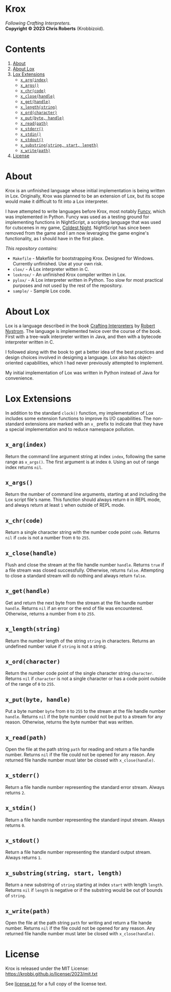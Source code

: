 # Krox
_Following Crafting Interpreters._  
__Copyright &copy; 2023 Chris Roberts__ (Krobbizoid).

# Contents
1. [About](#about)
2. [About Lox](#about-lox)
3. [Lox Extensions](#lox-extensions)
   * [`x_arg(index)`](#x_argindex)
   * [`x_args()`](#x_args)
   * [`x_chr(code)`](#x_chrcode)
   * [`x_close(handle)`](#x_closehandle)
   * [`x_get(handle)`](#x_gethandle)
   * [`x_length(string)`](#x_lengthstring)
   * [`x_ord(character)`](#x_ordcharacter)
   * [`x_put(byte, handle)`](#x_putbyte-handle)
   * [`x_read(path)`](#x_readpath)
   * [`x_stderr()`](#x_stderr)
   * [`x_stdin()`](#x_stdin)
   * [`x_stdout()`](#x_stdout)
   * [`x_substring(string, start, length)`](#x_substringstring-start-length)
   * [`x_write(path)`](#x_writepath)
3. [License](#license)

# About
Krox is an unfinished language whose initial implementation is being written in
Lox. Originally, Krox was planned to be an extension of Lox, but its scope
would make it difficult to fit into a Lox interpreter.

I have attempted to write languages before Krox, most notably
[Funcy](https://github.com/krobbi/funcy), which was implemented in Python.
Funcy was used as a testing ground for implementing functions in NightScript, a
scripting language that was used for cutscenes in my game,
[Coldest Night](https://github.com/krobbi/coldest-night). NightScript has since
been removed from the game and I am now leveraging the game engine's
functionality, as I should have in the first place.

_This repository contains:_  
* `Makefile` - Makefile for bootstrapping Krox. Designed for Windows. Currently
unfinished. Use at your own risk.
* `clox/` - A Lox interpreter witten in C.
* `loxkrox/` - An unfinished Krox compiler written in Lox.
* `pylox/` - A Lox interpreter written in Python. Too slow for most practical
purposes and not used by the rest of the repository.
* `sample/` - Sample Lox code.

# About Lox
Lox is a language described in the book
[Crafting Interpreters](https://craftinginterpreters.com) by
[Robert Nystrom](https://github.com/munificent). The language is implemented
twice over the course of the book. First with a tree-walk interpreter written
in Java, and then with a bytecode interpreter written in C.

I followed along with the book to get a better idea of the best practices and
design choices involved in designing a language. Lox also has object-oriented
capabilities, which I had never previously attempted to implement.

My initial implementation of Lox was written in Python instead of Java for
convenience.

# Lox Extensions
In addition to the standard `clock()` function, my implementation of Lox
includes some extension functions to improve its I/O capabilities. The
non-standard extensions are marked with an `x_` prefix to indicate that they
have a special implementation and to reduce namespace pollution.

## `x_arg(index)`
Return the command line argument string at index `index`, following the same
range as `x_args()`. The first argument is at index `0`. Using an out of range
index returns `nil`.

## `x_args()`
Return the number of command line arguments, starting at and including the Lox
script file's name. This function should always return `0` in REPL mode, and
always return at least `1` when outside of REPL mode.

## `x_chr(code)`
Return a single character string with the number code point `code`. Returns
`nil` if `code` is not a number from `0` to `255`.

## `x_close(handle)`
Flush and close the stream at the file handle number `handle`. Returns `true`
if a file stream was closed successfully. Otherwise, returns `false`.
Attempting to close a standard stream will do nothing and always return
`false`.

## `x_get(handle)`
Get and return the next byte from the stream at the file handle number
`handle`. Returns `nil` if an error or the end of file was encountered.
Otherwise, returns a number from `0` to `255`.

## `x_length(string)`
Return the number length of the string `string` in characters. Returns an
undefined number value if `string` is not a string.

## `x_ord(character)`
Return the number code point of the single character string `character`.
Returns `nil` if `character` is not a single character or has a code point
outside of the range of `0` to `255`.

## `x_put(byte, handle)`
Put a byte number `byte` from `0` to `255` to the stream at the file handle
number `handle`. Returns `nil` if the byte number could not be put to a stream
for any reason. Otherwise, returns the byte number that was written.

## `x_read(path)`
Open the file at the path string `path` for reading and return a file handle
number. Returns `nil` if the file could not be opened for any reason. Any
returned file handle number must later be closed with `x_close(handle)`.

## `x_stderr()`
Return a file handle number representing the standard error stream. Always
returns `2`.

## `x_stdin()`
Return a file handle number representing the standard input stream. Always
returns `0`.

## `x_stdout()`
Return a file handle number representing the standard output stream. Always
returns `1`.

## `x_substring(string, start, length)`
Return a new substring of `string` starting at index `start` with length
`length`. Returns `nil` if `length` is negative or if the substring would be
out of bounds of `string`.

## `x_write(path)`
Open the file at the path string `path` for writing and return a file hande
number. Returns `nil` if the file could not be opened for any reason. Any
returned file handle number must later be closed with `x_close(handle)`.

# License
Krox is released under the MIT License:  
https://krobbi.github.io/license/2023/mit.txt

See [license.txt](./license.txt) for a full copy of the license text.
